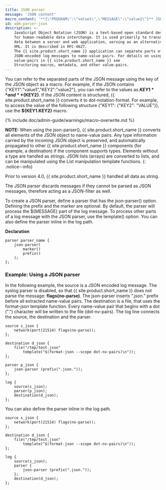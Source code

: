 ```yaml
---
title: JSON parser
message: 'JSON content'
macro_content: '**{\"PROGRAM\":\"value1\",\"MESSAGE\":\"value2\"}** JSON'
id: adm-parser-json
description: >-
    JavaScript Object Notation (JSON) is a text-based open standard designed
    for human-readable data interchange. It is used primarily to transmit
    data between a server and web application, serving as an alternative to
    XML. It is described in RFC-4627.
    The {{ site.product.short_name }} application can separate parts of incoming
    JSON-encoded log messages to name-value pairs. For details on using
    value-pairs in {{ site.product.short_name }} see
    Structuring macros, metadata, and other value-pairs.
---
```


You can refer to the separated parts of the JSON message using the key
of the JSON object as a macro. For example, if the JSON contains
{\"KEY1\":\"value1\",\"KEY2\":\"value2\"}, you can refer to the values
as **${KEY1}** and **${KEY2}**. If the JSON content is structured,
{{ site.product.short_name }} converts it to dot-notation-format. For example, to access
the value of the following structure {\"KEY1\": {\"KEY2\": \"VALUE\"}},
use the **${KEY1.KEY2}** macro.

{% include doc/admin-guide/warnings/macro-overwrite.md %}

**NOTE:** When using the json-parser(), {{ site.product.short_name }} converts all elements
of the JSON object to name-value pairs. Any type information carried by
the incoming JSON object is preserved, and automatically propagated to
other {{ site.product.short_name }} components (for example, a destination) if the
component supports types. Elements without a type are handled as
strings. JSON lists (arrays) are converted to lists, and can be
manipulated using the List manipulation template functions.
{: .notice--info}

Prior to version 4.0, {{ site.product.short_name }} handled all data as string.

The JSON parser discards messages if they cannot be parsed as JSON
messages, therefore acting as a JSON-filter as well.

To create a JSON parser, define a parser that has the json-parser()
option. Defining the prefix and the marker are optional. By default, the
parser will process the ${MESSAGE} part of the log message. To process
other parts of a log message with the JSON parser, use the template()
option. You can also define the parser inline in the log path.

**Declaration**

```config
parser parser_name {
    json-parser(
        marker()
        prefix()
    );
};
```

### Example: Using a JSON parser

In the following example, the source is a JSON encoded log message. The
syslog parser is disabled, so that {{ site.product.short_name }} does not parse the
message: **flags(no-parse)**. The json-parser inserts \".json.\" prefix
before all extracted name-value pairs. The destination is a file, that
uses the format-json template function. Every name-value pair that
begins with a dot (\".\") character will be written to the file
(dot-nv-pairs). The log line connects the source, the destination and
the parser.

```config
source s_json {
    network(port(21514) flags(no-parse));
};

destination d_json {
    file("/tmp/test.json"
        template("$(format-json --scope dot-nv-pairs)\n"));
};

parser p_json {
    json-parser (prefix(".json."));
};

log {
    source(s_json);
    parser(p_json);
    destination(d_json);
};
```

You can also define the parser inline in the log path.

```config
source s_json {
    network(port(21514) flags(no-parse));
};

destination d_json {
    file("/tmp/test.json"
        template("$(format-json --scope dot-nv-pairs)\n"));
};

log {
    source(s_json);
    parser {
        json-parser (prefix(".json."));
    };
    destination(d_json);
};
```
